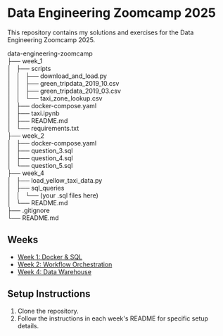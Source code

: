 # Data Engineering Zoomcamp 2025

This repository contains my solutions and exercises for the Data Engineering Zoomcamp 2025.


data-engineering-zoomcamp  
├── week_1  
│&nbsp;&nbsp;&nbsp;├── scripts  
│&nbsp;&nbsp;&nbsp;│&nbsp;&nbsp;&nbsp;├── download_and_load.py  
│&nbsp;&nbsp;&nbsp;│&nbsp;&nbsp;&nbsp;├── green_tripdata_2019_10.csv  
│&nbsp;&nbsp;&nbsp;│&nbsp;&nbsp;&nbsp;├── green_tripdata_2019_03.csv  
│&nbsp;&nbsp;&nbsp;│&nbsp;&nbsp;&nbsp;└── taxi_zone_lookup.csv  
│&nbsp;&nbsp;&nbsp;├── docker-compose.yaml  
│&nbsp;&nbsp;&nbsp;├── taxi.ipynb  
│&nbsp;&nbsp;&nbsp;├── README.md  
│&nbsp;&nbsp;&nbsp;└── requirements.txt  
├── week_2  
│&nbsp;&nbsp;&nbsp;├── docker-compose.yaml  
│&nbsp;&nbsp;&nbsp;├── question_3.sql  
│&nbsp;&nbsp;&nbsp;├── question_4.sql  
│&nbsp;&nbsp;&nbsp;└── question_5.sql  
├── week_4  
│&nbsp;&nbsp;&nbsp;├── load_yellow_taxi_data.py  
│&nbsp;&nbsp;&nbsp;├── sql_queries  
│&nbsp;&nbsp;&nbsp;│&nbsp;&nbsp;&nbsp;└── (your .sql files here)    
│&nbsp;&nbsp;&nbsp;└── README.md  
├── .gitignore  
└── README.md


## Weeks
- [Week 1: Docker & SQL](week_1/README.md)
- [Week 2: Workflow Orchestration](week_2/)
- [Week 4: Data Warehouse](week_4/README.md)

## Setup Instructions
1. Clone the repository.
2. Follow the instructions in each week's README for specific setup details.
